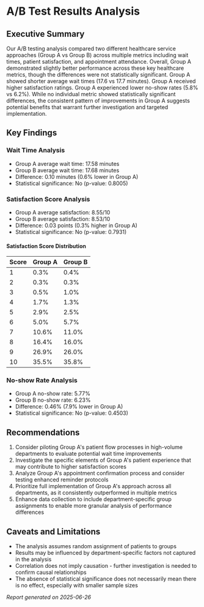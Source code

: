 # A/B Test Results Analysis

## Executive Summary

Our A/B testing analysis compared two different healthcare service approaches (Group A vs Group B) across multiple metrics including wait times, patient satisfaction, and appointment attendance. Overall, Group A demonstrated slightly better performance across these key healthcare metrics, though the differences were not statistically significant. Group A showed shorter average wait times (17.6 vs 17.7 minutes). Group A received higher satisfaction ratings. Group A experienced lower no-show rates (5.8% vs 6.2%). While no individual metric showed statistically significant differences, the consistent pattern of improvements in Group A suggests potential benefits that warrant further investigation and targeted implementation.

## Key Findings

### Wait Time Analysis

- Group A average wait time: 17.58 minutes
- Group B average wait time: 17.68 minutes
- Difference: 0.10 minutes (0.6% lower in Group A)
- Statistical significance: No (p-value: 0.8005)

### Satisfaction Score Analysis

- Group A average satisfaction: 8.55/10
- Group B average satisfaction: 8.53/10
- Difference: 0.03 points (0.3% higher in Group A)
- Statistical significance: No (p-value: 0.7931)

#### Satisfaction Score Distribution

| Score | Group A | Group B |
|-------|---------|--------|
| 1 | 0.3% | 0.4% |
| 2 | 0.3% | 0.3% |
| 3 | 0.5% | 1.0% |
| 4 | 1.7% | 1.3% |
| 5 | 2.9% | 2.5% |
| 6 | 5.0% | 5.7% |
| 7 | 10.6% | 11.0% |
| 8 | 16.4% | 16.0% |
| 9 | 26.9% | 26.0% |
| 10 | 35.5% | 35.8% |

### No-show Rate Analysis

- Group A no-show rate: 5.77%
- Group B no-show rate: 6.23%
- Difference: 0.46% (7.9% lower in Group A)
- Statistical significance: No (p-value: 0.4503)

## Recommendations

1. Consider piloting Group A's patient flow processes in high-volume departments to evaluate potential wait time improvements
2. Investigate the specific elements of Group A's patient experience that may contribute to higher satisfaction scores
3. Analyze Group A's appointment confirmation process and consider testing enhanced reminder protocols
4. Prioritize full implementation of Group A's approach across all departments, as it consistently outperformed in multiple metrics
5. Enhance data collection to include department-specific group assignments to enable more granular analysis of performance differences

## Caveats and Limitations

- The analysis assumes random assignment of patients to groups
- Results may be influenced by department-specific factors not captured in the analysis
- Correlation does not imply causation - further investigation is needed to confirm causal relationships
- The absence of statistical significance does not necessarily mean there is no effect, especially with smaller sample sizes

*Report generated on 2025-06-26*
